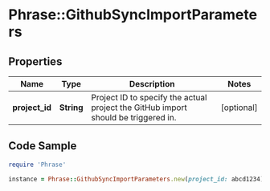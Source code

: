 # Phrase::GithubSyncImportParameters

## Properties

Name | Type | Description | Notes
------------ | ------------- | ------------- | -------------
**project_id** | **String** | Project ID to specify the actual project the GitHub import should be triggered in. | [optional] 

## Code Sample

```ruby
require 'Phrase'

instance = Phrase::GithubSyncImportParameters.new(project_id: abcd1234)
```


